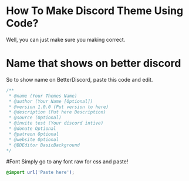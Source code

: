 # How To Make Discord Theme Using Code?

Well, you can just make sure you making correct.




# Name that shows on better discord

So to show name on BetterDiscord, paste this code and edit.

```css
/**
 * @name (Your Themes Name)
 * @author (Your Name [Optional])
 * @version 1.0.0 (Put version to here)
 * @description (Put here Description)
 * @source (Optional)
 * @invite test (Your discord intive)
 * @donate Optional
 * @patreon Optional
 * @website Optional
 * @BDEditor BasicBackground
*/
```



#Font
Simply go to any font raw for css and paste!

```css
@import url('Paste here');
```
